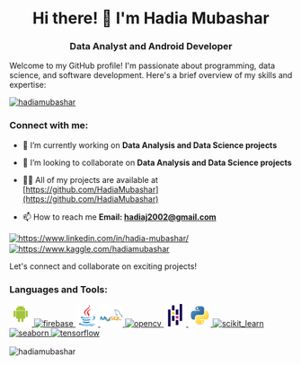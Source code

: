 <h1 align="center"> Hi there! 👋 I'm Hadia Mubashar</h1>
<h3 align="center">Data Analyst and Android Developer</h3>
Welcome to my GitHub profile! I'm passionate about programming, data science, and software development. Here's a brief overview of my skills and expertise:


<p align="left"> <a href="https://github.com/ryo-ma/github-profile-trophy"><img src="https://github-profile-trophy.vercel.app/?username=hadiamubashar" alt="hadiamubashar" /></a> </p>

<h3 align="left">Connect with me:</h3>

- 🔭 I’m currently working on **Data Analysis and Data Science projects**

- 👯 I’m looking to collaborate on **Data Analysis and Data Science projects**

- 👨‍💻 All of my projects are available at [https://github.com/HadiaMubashar](https://github.com/HadiaMubashar)

- 📫 How to reach me **Email: hadiaj2002@gmail.com**

<p align="left">
<a href="https://linkedin.com/in/https://www.linkedin.com/in/hadia-mubashar/" target="blank"><img align="center" src="https://raw.githubusercontent.com/rahuldkjain/github-profile-readme-generator/master/src/images/icons/Social/linked-in-alt.svg" alt="https://www.linkedin.com/in/hadia-mubashar/" height="30" width="40" /></a>
<a href="https://kaggle.com/https://www.kaggle.com/hadiamubashar" target="blank"><img align="center" src="https://raw.githubusercontent.com/rahuldkjain/github-profile-readme-generator/master/src/images/icons/Social/kaggle.svg" alt="https://www.kaggle.com/hadiamubashar" height="30" width="40" /></a>
</p>

Let's connect and collaborate on exciting projects!

<h3 align="left">Languages and Tools:</h3>
<p align="left"> <a href="https://developer.android.com" target="_blank" rel="noreferrer"> <img src="https://raw.githubusercontent.com/devicons/devicon/master/icons/android/android-original-wordmark.svg" alt="android" width="40" height="40"/> </a> <a href="https://firebase.google.com/" target="_blank" rel="noreferrer"> <img src="https://www.vectorlogo.zone/logos/firebase/firebase-icon.svg" alt="firebase" width="40" height="40"/> </a> <a href="https://www.java.com" target="_blank" rel="noreferrer"> <img src="https://raw.githubusercontent.com/devicons/devicon/master/icons/java/java-original.svg" alt="java" width="40" height="40"/> </a> <a href="https://www.mysql.com/" target="_blank" rel="noreferrer"> <img src="https://raw.githubusercontent.com/devicons/devicon/master/icons/mysql/mysql-original-wordmark.svg" alt="mysql" width="40" height="40"/> </a> <a href="https://opencv.org/" target="_blank" rel="noreferrer"> <img src="https://www.vectorlogo.zone/logos/opencv/opencv-icon.svg" alt="opencv" width="40" height="40"/> </a> <a href="https://pandas.pydata.org/" target="_blank" rel="noreferrer"> <img src="https://raw.githubusercontent.com/devicons/devicon/2ae2a900d2f041da66e950e4d48052658d850630/icons/pandas/pandas-original.svg" alt="pandas" width="40" height="40"/> </a> <a href="https://www.python.org" target="_blank" rel="noreferrer"> <img src="https://raw.githubusercontent.com/devicons/devicon/master/icons/python/python-original.svg" alt="python" width="40" height="40"/> </a> <a href="https://scikit-learn.org/" target="_blank" rel="noreferrer"> <img src="https://upload.wikimedia.org/wikipedia/commons/0/05/Scikit_learn_logo_small.svg" alt="scikit_learn" width="40" height="40"/> </a> <a href="https://seaborn.pydata.org/" target="_blank" rel="noreferrer"> <img src="https://seaborn.pydata.org/_images/logo-mark-lightbg.svg" alt="seaborn" width="40" height="40"/> </a> <a href="https://www.tensorflow.org" target="_blank" rel="noreferrer"> <img src="https://www.vectorlogo.zone/logos/tensorflow/tensorflow-icon.svg" alt="tensorflow" width="40" height="40"/> </a> </p>

<p><img align="center" src="https://github-readme-stats.vercel.app/api/top-langs?username=hadiamubashar&show_icons=true&locale=en&layout=compact" alt="hadiamubashar" /></p>
